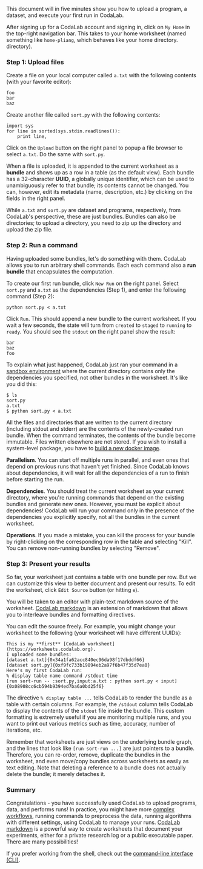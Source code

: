 This document will in five minutes show you how to upload a program, a dataset,
and execute your first run in CodaLab.

After signing up for a CodaLab account and signing in, click on `My Home` in
the top-right navigation bar.  This takes to your home worksheet (named
something like `home-pliang`, which behaves like your home directory.
directory).

### Step 1: Upload files

Create a file on your local computer called `a.txt` with the following contents
(with your favorite editor):

    foo
    bar
    baz

Create another file called `sort.py` with the following contents:

    import sys
    for line in sorted(sys.stdin.readlines()):
        print line,

Click on the `Upload` button on the right panel to popup a file browser to select
`a.txt`.  Do the same with `sort.py`.

When a file is uploaded, it is appended to the current worksheet as a **bundle**
and shows up as a row in a table (as the default view).  Each bundle has a
32-character **UUID**, a globally unique identifier, which can be used to
unambiguously refer to that bundle; its contents cannot be changed.
You can, however, edit its metadata (name, description, etc.) by clicking on
the fields in the right panel.

While `a.txt` and `sort.py` are dataset and programs, respectively,
from CodaLab's perspective, these are just bundles.  Bundles can also be
directories; to upload a directory, you need to zip up the directory and upload
the zip file.

### Step 2: Run a command

Having uploaded some bundles, let's do something with them.  CodaLab allows you
to run arbitrary shell commands.  Each each command also a **run bundle** that
encapsulates the computation.

To create our first run bundle, click `New Run` on the right panel.
Select `sort.py` and `a.txt` as the dependencies (Step 1), and enter the
following command (Step 2):

    python sort.py < a.txt

Click `Run`.  This should append a new bundle to the current worksheet.  If you
wait a few seconds, the state will turn from `created` to `staged` to `running` to `ready`.
You should see the `stdout` on the right panel show the result:

    bar
    baz
    foo

To explain what just happened, CodaLab just ran your command in a [sandbox
environment](Execution) where the current directory contains only the
dependencies you specified, not other bundles in the worksheet.  It's like you
did this:

    $ ls
    sort.py
    a.txt
    $ python sort.py < a.txt

All the files and directories that are written to the current directory
(including stdout and stderr) are the contents of the newly-created run bundle.
When the command terminates, the contents of the bundle become immutable.
Files written elsewhere are not stored.  If you wish to install a system-level
package, you have to [build a new docker image](Execution).

**Parallelism**.  You can start off multiple runs in parallel, and even ones
that depend on previous runs that haven't yet finished.  Since CodaLab knows
about dependencies, it will wait for all the dependencies of a run to finish
before starting the run.

**Dependencies**.  You should treat the current worksheet as your current
directory, where you're running commands that depend on the existing bundles
and generate new ones.  However, you must be explicit about dependencies!
CodaLab will run your command only in the presence of the dependencies you
explicitly specify, not all the bundles in the current worksheet.

**Operations**.  If you made a mistake, you can kill the process for
your bundle by right-clicking on the corresponding row in the table and
selecting "Kill".  You can remove non-running bundles by selecting "Remove".

### Step 3: Present your results

So far, your worksheet just contains a table with one bundle per row.
But we can customize this view to better document and present our results.  To
edit the worksheet, click `Edit Source` button (or hitting `e`).

You will be taken to an editor with plain-text markdown source of the
worksheet.  [CodaLab markdown](Worksheet-Markdown) is an extension of markdown
that allows you to interleave bundles and formatting directives.

You can edit the source freely.  For example, you might change your worksheet to
the following (your worksheet will have different UUIDs):

    This is my **first** [CodaLab worksheet](https://worksheets.codalab.org).
    I uploaded some bundles:
    [dataset a.txt]{0x34a1fa62acc840ec96da98f17dbddf66}
    [dataset sort.py]{0xf9fc733b19894eb2a97f6b47f35d7ea0}
    Here's my first CodaLab run:
    % display table name command /stdout time
    [run sort-run -- :sort.py,input:a.txt : python sort.py < input]{0x08908cc6cb594b9394ed7ba6a0bd25f6}

The directive `% display table ...` tells CodaLab to render the bundle as a table
with certain columns.  For example, the `/stdout` column tells CodaLab to display
the contents of the `stdout` file inside the bundle.  This custom formatting
is extremely useful if you are monitoring multiple runs, and you want to print
out various metrics such as time, accuracy, number of iterations, etc.

Remember that worksheets are just views on the underlying bundle graph, and the
lines that look like `[run sort-run ...]` are just pointers to a bundle.
Therefore, you can re-order, remove, duplicate the bundles in the worksheet,
and even move/copy bundles across worksheets as easily as text editing.
Note that deleting a reference to a bundle does not actually delete the bundle;
it merely detaches it.

### Summary

Congratulations - you have successfully used CodaLab to upload programs, data,
and performs runs!  In practice, you might have more [complex
workflows](Workflow), running commands to preprocess the data, running
algorithms with different settings, using CodaLab to
manage your runs.  [CodaLab markdown](Worksheet-Markdown)
is a powerful way to create worksheets that document your
experiments, either for a private research log or a public executable paper.
There are many possibilities!

If you prefer working from the shell, check out the [command-line interface
(CLI)](CLI-Basics).

